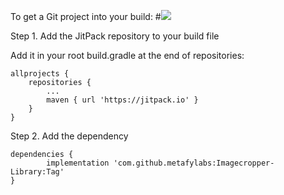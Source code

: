 To get a Git project into your build:
#[![](https://jitpack.io/v/metafylabs/Imagecropper-Library.svg)](https://jitpack.io/#metafylabs/Imagecropper-Library)

Step 1. Add the JitPack repository to your build file

Add it in your root build.gradle at the end of repositories:

	allprojects {
		repositories {
			...
			maven { url 'https://jitpack.io' }
		}
	}
Step 2. Add the dependency 

	dependencies {
	        implementation 'com.github.metafylabs:Imagecropper-Library:Tag'
	}
